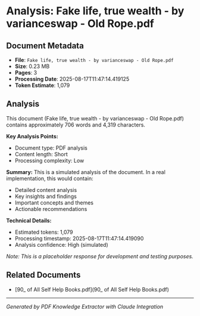 # Analysis: Fake life, true wealth - by varianceswap - Old Rope.pdf

## Document Metadata
- **File**: `Fake life, true wealth - by varianceswap - Old Rope.pdf`
- **Size**: 0.23 MB
- **Pages**: 3
- **Processing Date**: 2025-08-17T11:47:14.419125
- **Token Estimate**: 1,079

## Analysis

This document (Fake life, true wealth - by varianceswap - Old Rope.pdf) contains approximately 706 words and 4,319 characters.

**Key Analysis Points:**
- Document type: PDF analysis
- Content length: Short
- Processing complexity: Low

**Summary:**
This is a simulated analysis of the document. In a real implementation, this would contain:
- Detailed content analysis
- Key insights and findings
- Important concepts and themes
- Actionable recommendations

**Technical Details:**
- Estimated tokens: 1,079
- Processing timestamp: 2025-08-17T11:47:14.419090
- Analysis confidence: High (simulated)

*Note: This is a placeholder response for development and testing purposes.*

## Related Documents

- [90_ of All Self Help Books.pdf](90_ of All Self Help Books.pdf)

---
*Generated by PDF Knowledge Extractor with Claude Integration*